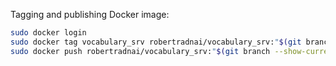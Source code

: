 Tagging and publishing Docker image:

```bash
sudo docker login
sudo docker tag vocabulary_srv robertradnai/vocabulary_srv:"$(git branch --show-current)"
sudo docker push robertradnai/vocabulary_srv:"$(git branch --show-current)"
```

